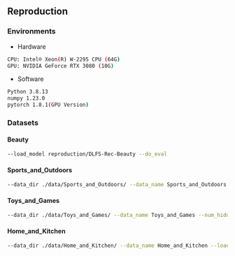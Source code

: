 ## Reproduction

### Environments
+ Hardware
```bash
CPU: Intel® Xeon(R) W-2295 CPU (64G)
GPU: NVIDIA GeForce RTX 3080 (10G)
```
+ Software
```bash
Python 3.8.13
numpy 1.23.0
pytorch 1.8.1(GPU Version)
```

### Datasets
#### Beauty
```bash
--load_model reproduction/DLFS-Rec-Beauty --do_eval
```
#### Sports_and_Outdoors
```bash
--data_dir ./data/Sports_and_Outdoors/ --data_name Sports_and_Outdoors --num_hidden_layers 3 --hidden_dropout_prob 0.3 --load_model reproduction/DLFS-Rec-Sports_and_Outdoors --do_eval 
```

#### Toys_and_Games
```bash
--data_dir ./data/Toys_and_Games/ --data_name Toys_and_Games --num_hidden_layers 3 --hidden_dropout_prob 0.3 --load_model reproduction/DLFS-Rec-Toys_and_Games --do_eval 
```

#### Home_and_Kitchen
```bash
--data_dir ./data/Home_and_Kitchen/ --data_name Home_and_Kitchen --load_model reproduction/DLFS-Rec-Home_and_Kitchen --do_eval 
```



